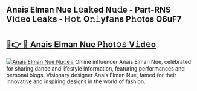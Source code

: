 ## Anais Elman Nue L𝚎a𝚔ed N𝚞𝚍e - Part-RNS Vi𝚍𝚎o L𝚎a𝚔s - H𝚘𝚝 O𝚗𝚕yf𝚊ns P𝚑𝚘tos O6uF7

# <h2><a href="http://kfa0wq.oniu.top/?m=Anais+Elman+Nue">🔗👉 🔴 Anais Elman Nue P𝚑ot𝚘𝚜 V𝚒d𝚎o</a></h2>

[![Anais Elman Nue Nu𝚍e𝚜](https://i.imgur.com/0qMVB7G.gif)](http://kfa0wq.oniu.top/?m=Anais+Elman+Nue)
Online influencer Anais Elman Nue, celebrated for sharing dance and lifestyle information, featuring performances and personal blogs. Visionary designer Anais Elman Nue, famed for their innovative and inspiring designs in the world of fashion.  
